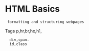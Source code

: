  # HTML Basics
     formatting and structuring webpages
<!DOCTYPE HTML>
<html>
  <head>
   <title> </title>
  </head>
  <body>
       Tags
      p,hr,br,hx,h1,
      
      div,span.  
      id,class
  </body>
</html>
